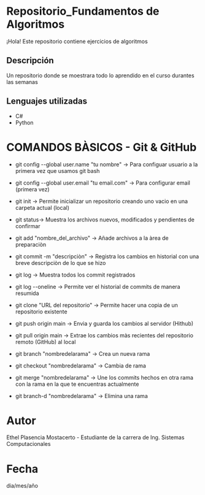# Repositorio_Fundamentos de Algoritmos 
¡Hola! Este repositorio contiene ejercicios de algoritmos

## Descripción
Un repositorio donde se moestrara todo lo aprendido en el curso durantes las semanas

## Lenguajes utilizadas
- C# 
- Python

# COMANDOS BÀSICOS - Git & GitHub
- git config --global user.name "tu nombre" -> Para configuar usuario a la primera vez que usamos git bash

- git config --global user.email "tu email.com" -> Para configurar email  (primera vez)

- git init -> Permite inicializar un repositorio creando uno vacio en una carpeta actual (local)

- git status-> Muestra los archivos nuevos, modificados y pendientes de confirmar

- git add "nombre_del_archivo" -> Añade archivos a la àrea de preparaciòn 

- git commit -m "descripciòn" -> Registra los cambios en historial con una breve descripciòn de lo que se hizo

- git log -> Muestra todos los commit registrados

- git log --oneline -> Permite ver el historial de commits de manera  resumida 

- git clone "URL del repositorio" -> Permite hacer una copia de un repositorio existente

- git push origin main -> Envia y guarda los cambios al servidor (Hithub)

- git pull origin main -> Extrae los cambios màs recientes del repositorio remoto (GitHub) al local

- git branch "nombredelarama" -> Crea un nueva rama

- git checkout "nombredelarama" -> Cambia de rama

- git merge "nombredelarama" -> Une los commits hechos en otra rama con la rama en la que te encuentras actualmente

- git branch-d "nombredelarama" -> Elimina una rama

# Autor 
 Ethel Plasencia Mostacerto - Estudiante de la carrera de Ing. Sistemas Computacionales

# Fecha 
  dia/mes/año

